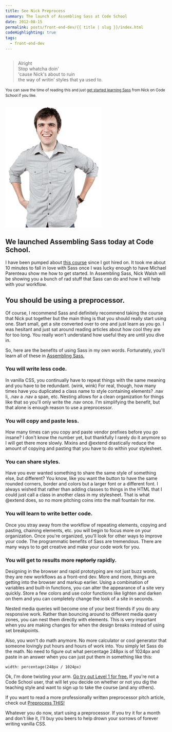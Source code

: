 ```yaml
---
title: See Nick Preprocess
summary: The launch of Assembling Sass at Code School
date: 2012-08-15
permalink: posts/front-end-dev/{{ title | slug }}/index.html
codeHighlighting: true
tags:
  - front-end-dev
---
```


<div class="columns-two">

<div class="column">

> Alright  
> Stop whatcha doin'  
> 'cause Nick's about to ruin  
> the way of writin' styles that ya used to.

<small>You can save the time of reading this and just [get started learning Sass](http://www.codeschool.com/courses/assembling-sass) from Nick on Code School if you like.</small></div>

![Nick Walsh](/assets/images/posts/front-end-dev/see-nick-preprocess/nick-walsh.png)

</div>

## We launched Assembling Sass today at Code School.

I have been pumped about [this course](http://www.codeschool.com/courses/assembling-sass) since I got hired on. It took me about 10 minutes to fall in love with Sass once I was lucky enough to have Michael Parenteau show me how to get started. In Assembling Sass, Nick Walsh will be showing you a bunch of rad stuff that Sass can do and how it will help with your workflow.

## You should be using a preprocessor.

Of course, I recommend Sass and definitely recommend taking the course that Nick put together but the main thing is that you should really start using one. Start small, get a site converted over to one and just learn as you go. I was hesitant and just sat around reading articles about how cool they are for too long. You really won't understand how useful they are until you dive in.

So, here are the benefits of using Sass in my own words. Fortunately, you'll learn all of these in [Assembling Sass.](http://www.codeschool.com/courses/assembling-sass)

### You will write less code.

In vanilla CSS, you continually have to repeat things with the same meaning and you have to be redundant. (wink, wink) For real, though, how many times have you duplicated a class name to style containing elements? .nav li, .nav a .nav a span, etc. Nesting allows for a clean organization for things like that so you'll only write the .nav once. I'm simplifying the benefit, but that alone is enough reason to use a preprocessor.

### You will copy and paste less.

How many times can you copy and paste vendor prefixes before you go insane? I don't know the number yet, but thankfully I rarely do it anymore so I will get there more slowly. Mixins and @extend drastically reduce the amount of copying and pasting that you have to do within your stylesheet.

### You can share styles.

Have you ever wanted something to share the same style of something else, but different? You know, like you want the button to have the same rounded corners, border and colors but a larger font or a different font. I always wished that rather than adding classes to things in the HTML that I could just call a class in another class in my stylesheet. That is what @extend does, so no more pitching coins into the mall fountain for me.

### You will learn to write better code.

Once you stray away from the workflow of repeating elements, copying and pasting, chaining elements, etc. you will begin to focus more on your organization. Once you're organized, you'll look for other ways to improve your code. The programmatic benefits of Sass are tremendous. There are many ways to to get creative and make your code work for you.

### You will get to results more <strike>raptorly</strike> rapidly.

Designing in the browser and rapid prototyping are not just buzz words, they are new workflows as a front-end dev. More and more, things are getting into the browser and markup earlier. Using a combination of variables and built-in functions, you can alter the appearance of a site very quickly. Store a few colors and use color functions like lighten and darken on them and you can completely change the look of a site in seconds.

Nested media queries will become one of your best friends if you do any responsive work. Rather than bouncing around to different media query zones, you can nest them directly with elements. This is very important when you are making changes for when the design breaks instead of using set breakpoints.

Also, you won't do math anymore. No more calculator or cool generator that someone lovingly put hours and hours of work into. You simply let Sass do the math. No need to figure out what percentage 248px is of 1024px and paste in an answer when you can just put them in something like this:

    width: percentage(248px / 1024px)

Ok, I'm done twisting your arm. [Go try out Level 1 for free.](http://www.codeschool.com/courses/assembling-sass) If you're not a Code School user, that will let you decide on whether or not you dig the teaching style and want to sign up to take the course (and any others).

If you want to read a more professionally written preprocessor pitch article, check out [Preprocess THIS!](http://cognition.happycog.com/article/preprocess-this)

Whatever you do now, start using a preprocessor. If you try it for a month and don't like it, I'll buy you beers to help drown your sorrows of forever writing vanilla CSS.